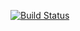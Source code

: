 [![Build Status](https://travis-ci.org/EmpireRo/lab1111.svg?branch=master)](https://travis-ci.org/EmpireRo/lab1111)
